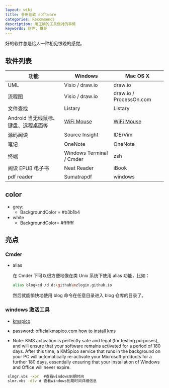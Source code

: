 ```yaml
---
layout: wiki
title: 善用佳软 software
categories: Recommends
description: 用正确的工具做对的事情
keywords: 软件, 推荐
---
```


好的软件总是给人一种相见恨晚的感觉。

## 软件列表

| 功能                                 | Windows                  | Mac OS X                |
| ------------------------------------ | ------------------------ | ----------------------- |
| UML                                  | Visio / draw.io          | draw.io                 |
| 流程图                               | Visio / draw.io          | draw.io / ProcessOn.com |
| 文件查找                             | Listary                  | Listary                 |
| Android 当无线鼠标、键盘、远程桌面等 | [WiFi Mouse][]           | [WiFi Mouse][]          |
| 源码阅读                             | Source Insight           | IDE/Vim                 |
| 笔记                                 | OneNote                  | OneNote                 |
| 终端                                 | Windows Terminal / Cmder | zsh                     |
| 阅读 EPUB 电子书                     | Neat Reader              | iBook                   |
| pdf reader                           | Sumatrapdf               | windows                 |

## color

- grey:
  - BackgroundColor = #b3b1b4
- white
  - BackgroundColor= #fffffff


## 亮点

### Cmder

- alias

  在 Cmder 下可以很方便地像在类 Unix 系统下使用 alias 功能，比如：

  ```sh
  alias blog=cd /d d:\github\mzlogin.github.io
  ```

  然后就能愉快地使用 blog 命令在任意目录进入 blog 仓库的目录了。

[wifi mouse]: https://wifimouse.necta.us/

### windows 激活工具

- [kmspico](https://www.officialkmspico.com/)

- password: officialkmspico.com
  [how to install kms](https://www.officialkmspico.com/how-to-install-kmspico/)

- Note: KMS activation is perfectly safe and legal (for testing purposes), and will ensure that your software remains activated for a period of 180 days.
  After this time, a KMSpico service that runs in the background on your PC will automatically re-activate your Microsoft products for a further 180 days, essentially ensuring that your installation of Windows and Office will never expire.

```cmd
 slmgr.vbs -xpr  #查看windows到期时间
 slmr.vbs -dlv # 查看windows到期时间详细信息

```

